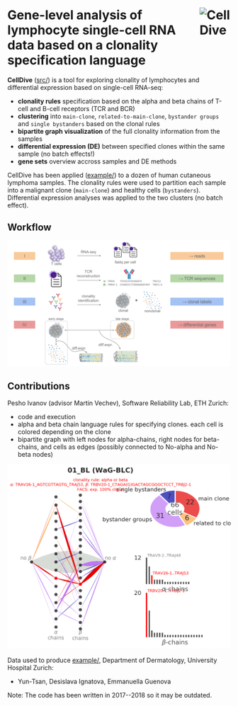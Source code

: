 # <img width="70" alt="CellDive" align="right" src="imgs/favicon.ico"> Gene-level analysis of lymphocyte single-cell RNA data based on a clonality specification language

**CellDive** ([src/](src/)) is a tool for exploring clonality of lymphocytes and differential expression based on single-cell RNA-seq:
* **clonality rules** specification based on the alpha and beta chains of T-cell and B-cell receptors (TCR and BCR)
* **clustering** into `main-clone`, `related-to-main-clone`, `bystander groups` and `single bystanders` based on the clonal rules
* **bipartite graph visualization** of the full clonality information from the samples
* **differential expression (DE)** between specified clones within the same sample (no batch effects!)
* **gene sets** overview accross samples and DE methods

CellDive has been applied ([example/](example/)) to a dozen of human cutaneous lymphoma samples. The clonality rules were used to partition each sample into a malignant clone (`main-clone`) and healthy cells (`bystanders`). Differential expression analyses was applied to the two clusters (no batch effect).

## Workflow

![License: MPL 2.0](imgs/flow.svg)

## Contributions

Pesho Ivanov (advisor Martin Vechev), Software Reliability Lab, ETH Zurich:
* code and execution
* alpha and beta chain language rules for specifying clones. each cell is colored depending on the clone 
* bipartite graph with left nodes for alpha-chains, right nodes for beta-chains, and cells as edges (possibly connected to No-alpha and No-beta nodes)

![Bipartite graph](imgs/WaG-BLC.png)

Data used to produce [example/](example/), Department of Dermatology, University Hospital Zurich:
* Yun-Tsan, Desislava Ignatova, Emmanuella Guenova

Note: The code has been written in 2017--2018 so it may be outdated.
